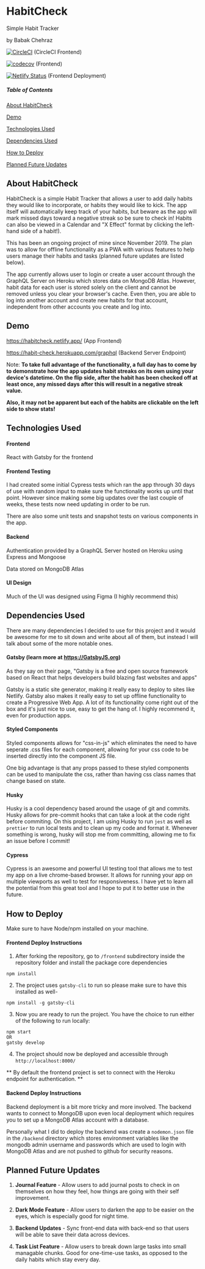 # HabitCheck
Simple Habit Tracker

by Babak Chehraz

[![CircleCI](https://circleci.com/gh/bchehraz/HabitCheck/tree/master.svg?style=svg)](https://circleci.com/gh/bchehraz/HabitCheck/tree/master) (CircleCI Frontend)

[![codecov](https://codecov.io/gh/bchehraz/HabitCheck/branch/master/graph/badge.svg?token=E4fl4A6gli)](https://codecov.io/gh/bchehraz/HabitCheck) (Frontend)

[![Netlify Status](https://api.netlify.com/api/v1/badges/c3b3fe58-a438-43e5-8c4e-f59d58ad74e7/deploy-status)](https://app.netlify.com/sites/habitcheck/deploys) (Frontend Deployment)

##### Table of Contents  
[About HabitCheck](#about-habitcheck)

[Demo](#demo)

[Technologies Used](#technologies-used)

[Dependencies Used](#dependencies-used)

[How to Deploy](#how-to-deploy)

[Planned Future Updates](#planned-future-updates)

## About HabitCheck

HabitCheck is a simple Habit Tracker that allows a user to add daily habits they would like to incorporate, or habits they would like to kick. The app itself will automatically keep track of your habits, but beware as the app will mark missed days toward a negative streak so be sure to check in! Habits can also be viewed in a Calendar and "X Effect" format by clicking the left-hand side of a habit!). 

This has been an ongoing project of mine since November 2019. The plan was to allow for offline functionality as a PWA with various features to help users manage their habits and tasks (planned future updates are listed below). 

The app currently allows user to login or create a user account through the GraphQL Server on Heroku which stores data on MongoDB Atlas. However, habit data for each user is stored solely on the client and cannot be removed unless you clear your browser's cache. Even then, you are able to log into another account and create new habits for that account, independent from other accounts you create and log into.



## Demo

https://habitcheck.netlify.app/ (App Frontend)

https://habit-check.herokuapp.com/graphql (Backend Server Endpoint) 

Note: **To take full advantage of the functionality, a full day has to come by to demonstrate how the app updates habit streaks on its own using your device's datetime. On the flip side, after the habit has been checked off at least once, any missed days after this will result in a negative streak value.**

**Also, it may not be apparent but each of the habits are clickable on the left side to show stats!**

## Technologies Used

#### Frontend

React with Gatsby for the frontend

#### Frontend Testing

I had created some initial Cypress tests which ran the app through 30 days of use with random input to make sure the functionality works up until that point. However since making some big updates over the last couple of weeks, these tests now need updating in order to be run.

There are also some unit tests and snapshot tests on various components in the app.

#### Backend

Authentication provided by a GraphQL Server hosted on Heroku using Express and Mongoose

Data stored on MongoDB Atlas

#### UI Design

Much of the UI was designed using Figma (I highly recommend this)

## Dependencies Used

There are many dependencies I decided to use for this project and it would be awesome for me to sit down and write about all of them, but instead I will talk about some of the more notable ones.

#### Gatsby (learn more at https://GatsbyJS.org)

As they say on their page, "Gatsby is a free and open source framework based on React that helps developers build blazing fast websites and apps"

Gatsby is a static site generator, making it really easy to deploy to sites like Netlify. Gatsby also makes it really easy to set up offline functionality to create a Progressive Web App. A lot of its functionality come right out of the box and it's just nice to use, easy to get the hang of. I highly recommend it, even for production apps.

#### Styled Components

Styled components allows for "css-in-js" which eliminates the need to have seperate .css files for each component, allowing for your css code to be inserted directly into the component JS file. 

One big advantage is that any props passed to these styled components can be used to manipulate the css, rather than having css class names that change based on state.

#### Husky

Husky is a cool dependency based around the usage of git and commits. Husky allows for pre-commit hooks that can take a look at the code right before commiting. On this project, I am using Husky to run `jest` as well as `prettier` to run local tests and to clean up my code and format it. Whenever something is wrong, husky will stop me from committing, allowing me to fix an issue before I commit!

#### Cypress

Cypress is an awesome and powerful UI testing tool that allows me to test my app on a live chrome-based browser. It allows for running your app on multiple viewports as well to test for responsiveness. I have yet to learn all the potential from this great tool and I hope to put it to better use in the future. 

## How to Deploy

Make sure to have Node/npm installed on your machine.

#### Frontend Deploy Instructions

1. After forking the repository, go to `/frontend` subdirectory inside the repository folder and install the package core dependencies

`npm install`

2. The project uses `gatsby-cli` to run so please make sure to have this installed as well-

`npm install -g gatsby-cli`

3. Now you are ready to run the project. You have the choice to run either of the following to run locally:

```
npm start
OR
gatsby develop
```

4. The project should now be deployed and accessible through `http://localhost:8000/`

** By default the frontend project is set to connect with the Heroku endpoint for authentication. **

#### Backend Deploy Instructions

Backend deployment is a bit more tricky and more involved. The backend wants to connect to MongoDB upon even local deployment which requires you to set up a MongoDB Atlas account with a database. 

Personally what I did to deploy the backend was create a `nodemon.json` file in the `/backend` directory which stores environment variables like the mongodb admin username and passwords which are used to login with MongoDB Atlas and  are not pushed to github for security reasons.

## Planned Future Updates

1. **Journal Feature** - Allow users to add journal posts to check in on themselves on how they feel, how things are going with their self improvement.

2. **Dark Mode Feature** - Allow users to darken the app to be easier on the eyes, which is especially good for night time.

3. **Backend Updates** - Sync front-end data with back-end so that users will be able to save their data across devices.

4. **Task List Feature** - Allow users to break down large tasks into small managable chunks. Good for one-time-use tasks, as opposed to the daily habits which stay every day.
